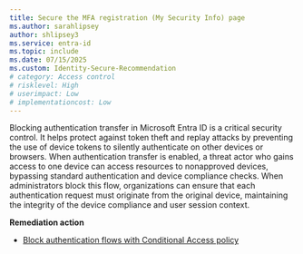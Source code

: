 ```yaml
---
title: Secure the MFA registration (My Security Info) page
ms.author: sarahlipsey
author: shlipsey3
ms.service: entra-id
ms.topic: include
ms.date: 07/15/2025
ms.custom: Identity-Secure-Recommendation
# category: Access control
# risklevel: High
# userimpact: Low
# implementationcost: Low
---
```

Blocking authentication transfer in Microsoft Entra ID is a critical security control. It helps protect against token theft and replay attacks by preventing the use of device tokens to silently authenticate on other devices or browsers. When authentication transfer is enabled, a threat actor who gains access to one device can access resources to nonapproved devices, bypassing standard authentication and device compliance checks. When administrators block this flow, organizations can ensure that each authentication request must originate from the original device, maintaining the integrity of the device compliance and user session context.

**Remediation action**
- [Block authentication flows with Conditional Access policy](../../identity/conditional-access/policy-block-authentication-flows.md)